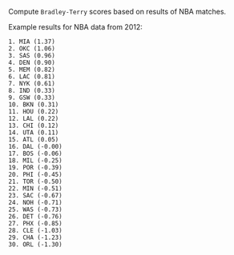Compute `Bradley-Terry` scores based on results of NBA matches.

Example results for NBA data from 2012:

```
1. MIA (1.37)
2. OKC (1.06)
3. SAS (0.96)
4. DEN (0.90)
5. MEM (0.82)
6. LAC (0.81)
7. NYK (0.61)
8. IND (0.33)
9. GSW (0.33)
10. BKN (0.31)
11. HOU (0.22)
12. LAL (0.22)
13. CHI (0.12)
14. UTA (0.11)
15. ATL (0.05)
16. DAL (-0.00)
17. BOS (-0.06)
18. MIL (-0.25)
19. POR (-0.39)
20. PHI (-0.45)
21. TOR (-0.50)
22. MIN (-0.51)
23. SAC (-0.67)
24. NOH (-0.71)
25. WAS (-0.73)
26. DET (-0.76)
27. PHX (-0.85)
28. CLE (-1.03)
29. CHA (-1.23)
30. ORL (-1.30)
```
